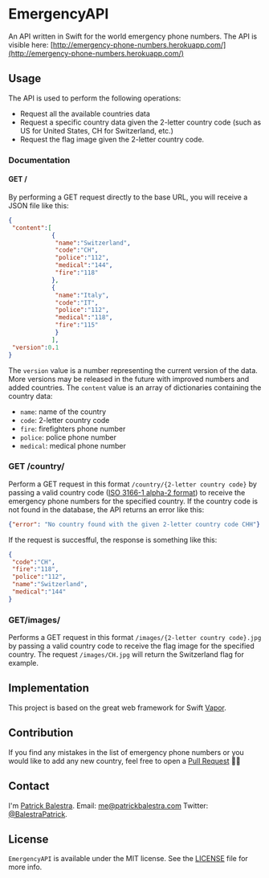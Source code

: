 # EmergencyAPI
An API written in Swift for the world emergency phone numbers. The API is visible here: [http://emergency-phone-numbers.herokuapp.com/](http://emergency-phone-numbers.herokuapp.com/)

## Usage
The API is used to perform the following operations:

- Request all the available countries data
- Request a specific country data given the 2-letter country code (such as US for United States, CH for Switzerland, etc.)
- Request the flag image given the 2-letter country code.

### Documentation
#### GET /
By performing a GET request directly to the base URL, you will receive a JSON file like this:

```JSON
{
 "content":[
			{
			 "name":"Switzerland",
			 "code":"CH",
			 "police":"112",
	 		 "medical":"144",
	 		 "fire":"118"
	  	 	},
	 		{
	 		 "name":"Italy",
	 		 "code":"IT",
	 		 "police":"112",
	 		 "medical":"118",
	 		 "fire":"115"
	 		 }
	 		],
 "version":0.1
}
```

The `version` value is a number representing the current version of the data. More versions may be released in the future with improved numbers and added countries.
The `content` value is an array of dictionaries containing the country data: 

- `name`: name of the country
- `code`: 2-letter country code
- `fire`: firefighters phone number
- `police`: police phone number
- `medical`: medical phone number

### GET /country/
Perform a GET request in this format `/country/{2-letter country code}` by passing a valid country code ([ISO 3166-1 alpha-2 format](https://en.wikipedia.org/wiki/ISO_3166-1_alpha-2)) to receive the emergency phone numbers for the specified country. If the country code is not found in the database, the API returns an error like this:

```JSON
{"error": "No country found with the given 2-letter country code CHH"}
```
If the request is succesfful, the response is something like this:

```JSON
{
 "code":"CH",
 "fire":"118",
 "police":"112",
 "name":"Switzerland",
 "medical":"144"
}
```

### GET/images/
Performs a GET request in this format `/images/{2-letter country code}.jpg` by passing a valid country code to receive the flag image for the specified country. The request `/images/CH.jpg` will return the Switzerland flag for example.

## Implementation
This project is based on the great web framework for Swift [Vapor](https://github.com/qutheory/vapor/).

## Contribution
If you find any mistakes in the list of emergency phone numbers or you would like to add any new country, feel free to open a [Pull Request](https://github.com/BalestraPatrick/EmergencyAPI/pull/new/master) 👏🏻

## Contact

I'm [Patrick Balestra](http://www.patrickbalestra.com).
Email: [me@patrickbalestra.com](mailto:me@patrickbalestra.com)
Twitter: [@BalestraPatrick](http://twitter.com/BalestraPatrick).

## License

`EmergencyAPI` is available under the MIT license. See the [LICENSE](LICENSE) file for more info.
